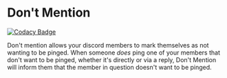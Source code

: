 # Don't Mention

[![Codacy Badge](https://app.codacy.com/project/badge/Grade/3a011c97c33f411d8c58f03c1bfaa01b)](https://www.codacy.com/gh/NoahvdAa/DontMention/dashboard?utm_source=github.com&amp;utm_medium=referral&amp;utm_content=NoahvdAa/DontMention&amp;utm_campaign=Badge_Grade)

Don't mention allows your discord members to mark themselves as not wanting to be pinged. When someone *does* ping one of your members that don't want to be pinged, whether it's directly or via a reply, Don't Mention will inform them that the member in question doesn't want to be pinged. 